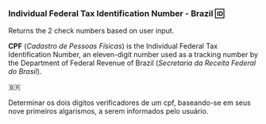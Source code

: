### Individual Federal Tax Identification Number - Brazil  :id:



Returns the 2 check numbers based on user input.



**CPF** (*Cadastro de Pessoas Físicas*) is the Individual Federal Tax Identification Number, an eleven-digit number used as a tracking number by the Department of Federal Revenue of Brazil (*Secretaria da Receita Federal do Brasil*).



:brazil:

Determinar os dois dígitos verificadores de um cpf, baseando-se em seus nove primeiros algarismos, a serem informados pelo usuário.



